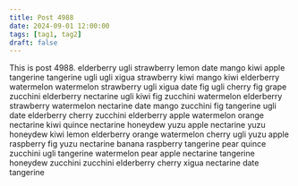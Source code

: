```yaml
---
title: Post 4988
date: 2024-09-01 12:00:00
tags: [tag1, tag2]
draft: false
---
```

This is post 4988.
elderberry
ugli
strawberry
lemon
date
mango
kiwi
apple
tangerine
tangerine
ugli
ugli
xigua
strawberry
kiwi
mango
kiwi
elderberry
watermelon
watermelon
strawberry
ugli
xigua
date
fig
ugli
cherry
fig
grape
zucchini
elderberry
nectarine
ugli
kiwi
fig
zucchini
watermelon
elderberry
strawberry
watermelon
nectarine
date
mango
zucchini
fig
tangerine
ugli
date
elderberry
cherry
zucchini
elderberry
apple
watermelon
orange
nectarine
kiwi
quince
nectarine
honeydew
yuzu
apple
nectarine
yuzu
honeydew
kiwi
lemon
elderberry
orange
watermelon
cherry
ugli
yuzu
apple
raspberry
fig
yuzu
nectarine
banana
raspberry
tangerine
pear
quince
zucchini
ugli
tangerine
watermelon
pear
apple
nectarine
tangerine
honeydew
zucchini
zucchini
elderberry
cherry
xigua
nectarine
date
tangerine
